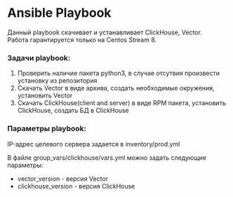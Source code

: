 # Ansible Playbook
Данный playbook скачивает и устанавливает ClickHouse, Vector.  
Работа гарантируется только на Centos Stream 8.

### Задачи playbook:
1. Проверить наличие пакета python3, в случае отсутвия произвести установку из репозитория
2. Скачать Vector в виде архива, создать необходимые окружения, установить Vector
3. Скачать ClickHouse(client and server) в виде RPM пакета, установить ClickHouse, создать БД в ClickHouse

### Параметры playbook:  
IP-адрес целевого сервера задается в inventory/prod.yml

В файле group_vars/clickhouse/vars.yml можно задать следующие параметры:  
* vector_version - версия Vector
* clickhouse_version - версия ClickHouse